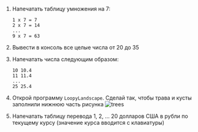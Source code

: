 1. Напечатать таблицу умножения на 7:
   ```
   1 х 7 = 7
   2 х 7 = 14
   ...
   9 х 7 = 63
   ```

2. Вывести в консоль все целые числа от 20 до 35

3. Напечатать числа следующим образом:
   ```
   10 10.4
   11 11.4
   ...
   25 25.4
   ```
5. Открой программу `LoopyLandscape`. Сделай так, чтобы трава и кусты заполнили нижнюю часть рисунка
   ![trees](https://lh4.googleusercontent.com/y--0Z_APcbqfOs7vO_LCjdC50HrOMsjYCgFODrSgb6Hgp-tfze9yHaPp3zWQv_EYF18_PbcBSoSSH-85KjIXWIZMXLi6Jbn1AsSvBwhpVUDTR7a0G_Geg8ljyQGHzGqBB04BhaRXBbA)

4. Напечатать таблицу перевода 1, 2, ... 20 долларов США в рубли по текущему курсу (значение курса вводится с клавиатуры)